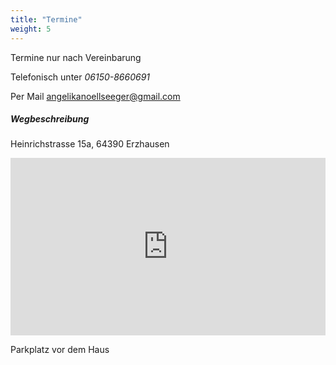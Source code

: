```yaml
---
title: "Termine"
weight: 5
---
```


Termine nur nach Vereinbarung

Telefonisch unter _06150-8660691_

Per Mail angelikanoellseeger@gmail.com

##### Wegbeschreibung

Heinrichstrasse 15a, 64390 Erzhausen

<div style="overflow:hidden;padding-bottom:56.25%;position:relative;height:0;">
<iframe
  title="Map"
  width="600"
  height="450"
  style="border:0;left:0;top:0;height:100%;width:100%;position:absolute;"
  loading="lazy"
  allowfullscreen
  src="https://www.google.com/maps/embed/v1/place?q=place_id:ChIJP7ysxX9zvUcRMA8J_Pdt-vA&key=AIzaSyAA1zCq3Lc1xUAJwwZqHQeTh2wSx0dXUf4">
</iframe>
</div>

Parkplatz vor dem Haus
